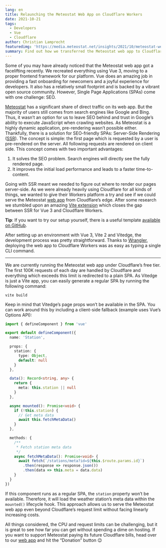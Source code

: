 ```yaml
---
lang: en
title: Relaunching the Meteostat Web App on Cloudflare Workers
date: 2021-10-21
tags:
  - Developers
  - Vue
  - Cloudflare
author: Christian Lamprecht
featuredimg: 'https://media.meteostat.net/insights/2021/10/meteostat-webapp.png'
summary: Find out how we transferred the Meteostat web app to Cloudflare Workers.
---
```


Some of you may have already noticed that the Meteostat web app got a facelifting recently. We recreated everything using Vue 3, moving to a proper frontend framework for our platform. Vue does an amazing job in providing a fast onboarding for newcomers and a joyful experience for developers. It also has a relatively small footprint and is backed by a vibrant open source community. However, Single Page Applications (SPAs) come with one challenge: SEO.

[Meteostat](https://meteostat.net) has a significant share of direct traffic on its web app. But the majority of users still comes from search engines like Google and Bing. Thus, it wasn’t an option for us to leave SEO behind and trust in Google’s ability to execute JavaScript when crawling websites. As Meteostat is a highly dynamic application, pre-rendering wasn’t possible either. Thankfully, there is a solution for SEO-friendly SPAs: Server-Side Rendering ([SSR](https://v3.vuejs.org/guide/ssr/introduction.html)). The concept is simple: the first page which is requested by a user is pre-rendered on the server. All following requests are rendered on client side. This concept comes with two important advantages:

1. It solves the SEO problem. Search engines will directly see the fully rendered page.
2. It improves the initial load performance and leads to a faster time-to-content.

Going with SSR meant we needed to figure out where to render our pages server-side. As we were already heavily using Cloudflare for all kinds of things, we wanted to give their Workers platform a try and see if we could serve the Meteostat [web app](https://github.com/meteostat/webapp) from Cloudflare’s edge. After some research we stumbled upon an amazing [Vite extension](https://github.com/frandiox/vitedge) which closes the gap between SSR for Vue 3 and Cloudflare Workers.

**Tip**: If you want to try our setup yourself, there is a useful template [available on GitHub](https://github.com/frandiox/vitessedge-template).

After setting up an environment with Vue 3, Vite 2 and Vitedge, the development process was pretty straightforward. Thanks to [Wrangler](https://developers.cloudflare.com/workers/cli-wrangler), deploying the web app to Cloudflare Workers was as easy as typing a single CLI command.

---

We are currently running the Meteostat web app under Cloudflare’s free tier. The first 100K requests of each day are handled by Cloudflare and everything which exceeds this limit is redirected to a plain SPA. As Vitedge is just a Vite app, you can easily generate a regular SPA by running the following command:

```
vite build
```

Keep in mind that Vitedge’s page props won’t be available in the SPA. You can work around this by including a client-side fallback (example uses Vue’s Options API):

```ts
import { defineComponent } from 'vue'

export default defineComponent({
  name: 'Station',

  props: {
    station: {
      type: Object,
      default: null
    }
  },

  data(): Record<string, any> {
    return {
      meta: this.station || null
    }
  },

  async mounted(): Promise<void> {
    if (!this.station) {
      // Get meta data
      await this.fetchMetaData()
    }
  },

  methods: {
    /**
     * Fetch station meta data
     */
    async fetchMetaData(): Promise<void> {
      await fetch(`/stations/meta?id=${this.$route.params.id}`)
        .then(response => response.json())
        .then(data => this.meta = data.data)
    }
  }
})
```

If this component runs as a regular SPA, the `station` property won’t be available. Therefore, it will load the weather station’s meta data within the `mounted()` lifecycle hook. This approach allows us to serve the Meteostat web app even beyond Cloudflare’s request limit without facing linearly increasing costs.

All things considered, the CPU and request limits can be challenging, but it is great to see how far you can get without spending a dime on hosting. If you want to support Meteostat paying its future Cloudflare bills, head over to our [web app](https://meteostat.net/en/patrons) and hit the “Donation” button 😉
